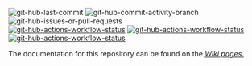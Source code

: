 ![git-hub-last-commit](https://img.shields.io/github/last-commit/kevindheath/samples?color=blue&style=plastic&logo=github&label=Last%20Commit)
![git-hub-commit-activity-branch](https://img.shields.io/github/commit-activity/m/kevindheath/samples/main?color=blue&style=plastic&logo=github&label=Commit%20activity)
![git-hub-issues-or-pull-requests](https://img.shields.io/github/issues/kevindheath/samples?color=blue&style=plastic&logo=github&label=Issues)
\
[![git-hub-actions-workflow-status](https://img.shields.io/github/actions/workflow/status/kevindheath/samples/merge.yml?style=plastic&label=%E2%99%BE%EF%B8%8F%20Pull%20Request%20Merge)](https://github.com/kevindheath/samples/actions/workflows/merge.yml)
[![git-hub-actions-workflow-status](https://img.shields.io/github/actions/workflow/status/kevindheath/samples/runtests.yml?style=plastic&label=%F0%9F%9A%A5%20Run%20Tests)](https://github.com/kevindheath/samples/actions/workflows/runtests.yml)
[![git-hub-actions-workflow-status](https://img.shields.io/github/actions/workflow/status/kevindheath/samples/publish.yml?style=plastic&label=%F0%9F%93%A6%20Publish%20Packages)](https://github.com/kevindheath/samples/actions/workflows/publish.yml)

The documentation for this repository can be found on the 
_[Wiki pages.](https://github.com/kevindheath/samples/wiki/Home)_
